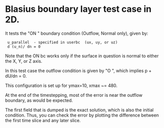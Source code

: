 # Blasius boundary layer test case in 2D.

It tests the "ON " boundary condition (Outflow, Normal only), given by:

     u_parallel  - specified in userbc  (ux, uy, or uz)
     d (u_n)/ dn = 0

Note that the ON bc works only if the surface in question is normal
to either the X, Y, or Z axis.

In this test case the outflow condition is given by "O  ", which 
implies p + dU/dn = 0.

This configuration is set up for ymax=10, xmax ~= 480.   

At the end of the timestepping, most of the error is near the
outflow boundary, as would be expected.

The first field that is dumped is the exact solution, which is
also the initial condition. Thus, you can check the error by
plotting the difference between the first time slice and any 
later slice.